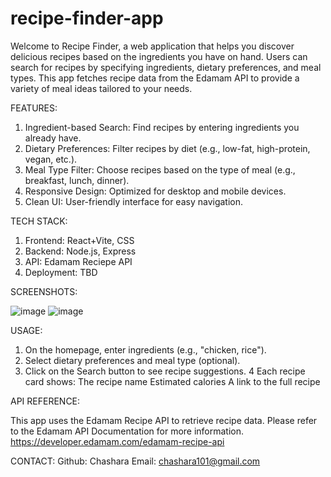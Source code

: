 # recipe-finder-app

Welcome to Recipe Finder, a web application that helps you discover delicious recipes based on the ingredients you have on hand. Users can search for recipes by specifying ingredients, dietary preferences, and meal types. This app fetches recipe data from the Edamam API to provide a variety of meal ideas tailored to your needs.

FEATURES:
1. Ingredient-based Search: Find recipes by entering ingredients you already have.
2. Dietary Preferences: Filter recipes by diet (e.g., low-fat, high-protein, vegan, etc.).
3. Meal Type Filter: Choose recipes based on the type of meal (e.g., breakfast, lunch, dinner).
4. Responsive Design: Optimized for desktop and mobile devices.
5. Clean UI: User-friendly interface for easy navigation.

TECH STACK:

1. Frontend: React+Vite, CSS
2. Backend: Node.js, Express
3. API: Edamam Reciepe API
4. Deployment: TBD

SCREENSHOTS:

![image](https://github.com/user-attachments/assets/94fd55d3-4c34-4e7a-b7dd-9dc9fb9a6d70)
![image](https://github.com/user-attachments/assets/bd085884-b87f-4104-b953-431558abfe6d)

USAGE:

1. On the homepage, enter ingredients (e.g., "chicken, rice").
2. Select dietary preferences and meal type (optional).
3. Click on the Search button to see recipe suggestions.
4 Each recipe card shows:
    The recipe name
    Estimated calories
    A link to the full recipe

API REFERENCE:

This app uses the Edamam Recipe API to retrieve recipe data. Please refer to the Edamam API Documentation for more information.
https://developer.edamam.com/edamam-recipe-api

CONTACT:
Github: Chashara
Email: chashara101@gmail.com


